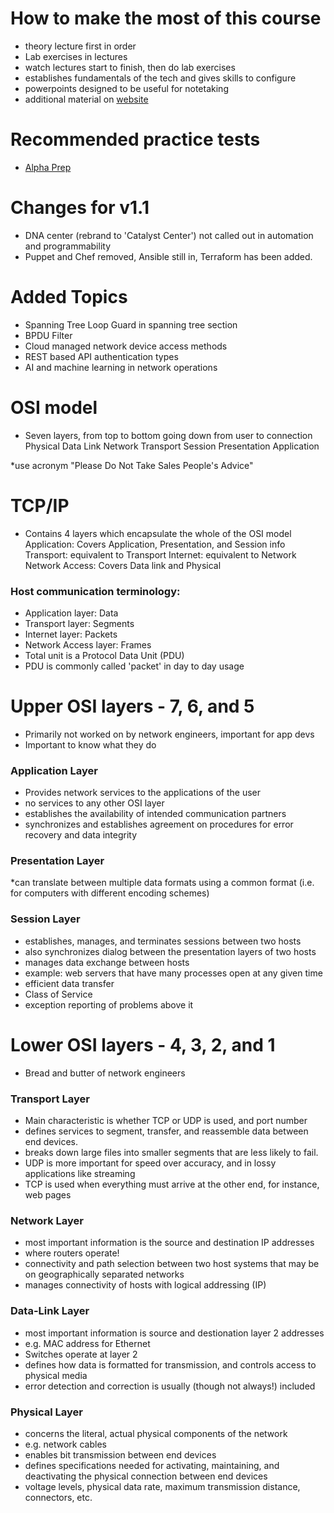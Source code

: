 # How to make the most of this course
* theory lecture first in order
* Lab exercises in lectures
* watch lectures start to finish, then do lab exercises
* establishes fundamentals of the tech and gives skills to configure
* powerpoints designed to be useful for notetaking
* additional material on [website](https://www.flackbox.com/tutorials)
# Recommended practice tests
* [Alpha Prep](https://www.flackbox.com/apccna)
# Changes for v1.1
* DNA center (rebrand to 'Catalyst Center') not called out in automation and programmability
* Puppet and Chef removed, Ansible still in, Terraform has been added.
# Added Topics
* Spanning Tree Loop Guard in spanning tree section
* BPDU Filter
* Cloud managed network device access methods
* REST based API authentication types
* AI and machine learning in network operations


# OSI model
* Seven layers, from top to bottom going down from user to connection
Physical
Data Link
Network
Transport
Session
Presentation
Application

*use acronym "Please Do Not Take Sales People's Advice"

# TCP/IP
* Contains 4 layers which encapsulate the whole of the OSI model
Application: Covers Application, Presentation, and Session info
Transport: equivalent to Transport
Internet: equivalent to Network
Network Access: Covers Data link and Physical
### Host communication terminology:
* Application layer: Data
* Transport layer: Segments
* Internet layer: Packets
* Network Access layer: Frames
* Total unit is a Protocol Data Unit (PDU)
* PDU is commonly called 'packet' in day to day usage

# Upper OSI layers - 7, 6, and 5
* Primarily not worked on by network engineers, important for app devs
* Important to know what they do
### Application Layer
* Provides network services to the applications of the user
* no services to any other OSI layer
* establishes the availability of intended communication partners
* synchronizes and establishes agreement on procedures for error recovery and data integrity
### Presentation Layer 
*can translate between multiple data formats using a common format (i.e. for computers with different encoding schemes)
### Session Layer
* establishes, manages, and terminates sessions between two hosts
* also synchronizes dialog between the presentation layers of two hosts
* manages data exchange between hosts
* example: web servers that have many processes open at any given time
* efficient data transfer
* Class of Service
* exception reporting of problems above it

# Lower OSI layers - 4, 3, 2, and 1
* Bread and butter of network engineers
### Transport Layer
* Main characteristic is whether TCP or UDP is used, and port number
* defines services to segment, transfer, and reassemble data between end devices.
* breaks down large files into smaller segments that are less likely to fail.
* UDP is more important for speed over accuracy, and in lossy applications like streaming
* TCP is used when everything must arrive at the other end, for instance, web pages
### Network Layer
* most important information is the source and destination IP addresses
* where routers operate!
* connectivity and path selection between two host systems that may be on geographically separated networks
* manages connectivity of hosts with logical addressing (IP)
### Data-Link Layer
* most important information is source and destionation layer 2 addresses
* e.g. MAC address for Ethernet
* Switches operate at layer 2
* defines how data is formatted for transmission, and controls access to physical media
* error detection and correction is usually (though not always!) included
### Physical Layer
* concerns the literal, actual physical components of the network
* e.g. network cables
* enables bit transmission between end devices
* defines specifications needed for activating, maintaining, and deactivating the physical connection between end devices
* voltage levels, physical data rate, maximum transmission distance, connectors, etc.